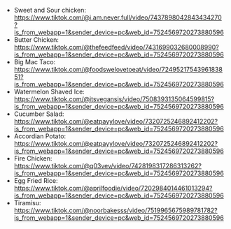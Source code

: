 - Sweet and Sour chicken: https://www.tiktok.com/@i.am.never.full/video/7437898042843434270?is_from_webapp=1&sender_device=pc&web_id=7524569720273880596
- Butter Chicken: https://www.tiktok.com/@thefeedfeed/video/7431699032680008990?is_from_webapp=1&sender_device=pc&web_id=7524569720273880596
- Big Mac Taco: https://www.tiktok.com/@foodswelovetoeat/video/7249521754396183851?is_from_webapp=1&sender_device=pc&web_id=7524569720273880596
- Watermelon Shaved Ice: https://www.tiktok.com/@itsvegansis/video/7508393135064599815?is_from_webapp=1&sender_device=pc&web_id=7524569720273880596
- Cucumber Salad: https://www.tiktok.com/@eatpayylove/video/7320725246892412202?is_from_webapp=1&sender_device=pc&web_id=7524569720273880596
- Accordian Potato: https://www.tiktok.com/@eatpayylove/video/7320725246892412202?is_from_webapp=1&sender_device=pc&web_id=7524569720273880596
- Fire Chicken: https://www.tiktok.com/@q03vev/video/7428198317286313262?is_from_webapp=1&sender_device=pc&web_id=7524569720273880596 
- Egg Fried Rice: https://www.tiktok.com/@aprilfoodie/video/7202984014461013294?is_from_webapp=1&sender_device=pc&web_id=7524569720273880596
- Tiramisu: https://www.tiktok.com/@noorbakesss/video/7519965675989781782?is_from_webapp=1&sender_device=pc&web_id=7524569720273880596
